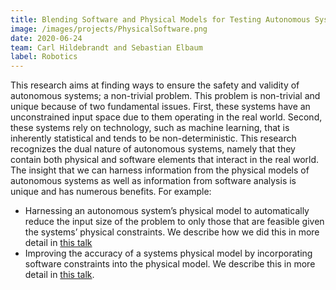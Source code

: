 ```yaml
---
title: Blending Software and Physical Models for Testing Autonomous Systems
image: /images/projects/PhysicalSoftware.png
date: 2020-06-24
team: Carl Hildebrandt and Sebastian Elbaum
label: Robotics
---
```


This research aims at finding ways to ensure the safety and validity of autonomous systems; a non-trivial problem. This problem is non-trivial and unique because of two fundamental issues. First, these systems have an unconstrained input space due to them operating in the real world. Second, these systems rely on technology, such as machine learning, that is inherently statistical and tends to be non-deterministic. This research recognizes the dual nature of autonomous systems, namely that they contain both physical and software elements that interact in the real world. The insight that we can harness information from the physical models of autonomous systems as well as information from software analysis is unique and has numerous benefits. For example:

* Harnessing an autonomous system’s physical model to automatically reduce the input size of the problem to only those that are feasible given the systems’ physical constraints. We describe how we did this in more detail in [this talk](https://www.youtube.com/watch?v=CGzUuVX2b3k)
* Improving the accuracy of a systems physical model by incorporating software constraints into the physical model. We describe this in more detail in [this talk](https://www.youtube.com/watch?v=2SgU2Ewsudg).